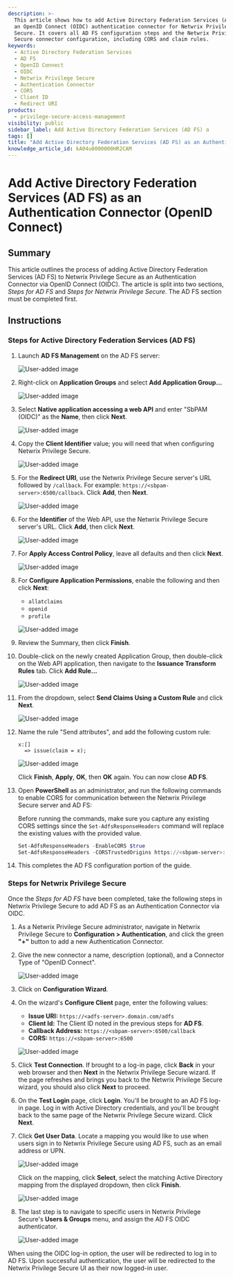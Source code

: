 ```yaml
---
description: >-
  This article shows how to add Active Directory Federation Services (AD FS) as
  an OpenID Connect (OIDC) authentication connector for Netwrix Privilege
  Secure. It covers all AD FS configuration steps and the Netwrix Privilege
  Secure connector configuration, including CORS and claim rules.
keywords:
  - Active Directory Federation Services
  - AD FS
  - OpenID Connect
  - OIDC
  - Netwrix Privilege Secure
  - Authentication Connector
  - CORS
  - Client ID
  - Redirect URI
products:
  - privilege-secure-access-management
visibility: public
sidebar_label: Add Active Directory Federation Services (AD FS) a
tags: []
title: "Add Active Directory Federation Services (AD FS) as an Authentication Connector (OpenID Connect)"
knowledge_article_id: kA04u0000000HR2CAM
---
```


# Add Active Directory Federation Services (AD FS) as an Authentication Connector (OpenID Connect)

## Summary

This article outlines the process of adding Active Directory Federation Services (AD FS) to Netwrix Privilege Secure as an Authentication Connector via OpenID Connect (OIDC). The article is split into two sections, *Steps for AD FS* and *Steps for Netwrix Privilege Secure*. The AD FS section must be completed first.

## Instructions

### Steps for Active Directory Federation Services (AD FS)

1. Launch **AD FS Management** on the AD FS server:

   ![User-added image](images/ka04u000000HcZn_0EM4u000004bUfU.png)

2. Right-click on **Application Groups** and select **Add Application Group…**

   ![User-added image](images/ka04u000000HcZn_0EM4u000004bUfd.png)

3. Select **Native application accessing a web API** and enter "SbPAM (OIDC)" as the **Name**, then click **Next**.

   ![User-added image](images/ka04u000000HcZn_0EM4u000004bUfn.png)

4. Copy the **Client Identifier** value; you will need that when configuring Netwrix Privilege Secure.

   ![User-added image](images/ka04u000000HcZn_0EM4u000004bUfi.png)

5. For the **Redirect URI**, use the Netwrix Privilege Secure server's URL followed by `/callback`. For example: `https://<sbpam-server>:6500/callback`. Click **Add**, then **Next**.

   ![User-added image](images/ka04u000000HcZn_0EM4u000004bUfs.png)

6. For the **Identifier** of the Web API, use the Netwrix Privilege Secure server's URL. Click **Add**, then click **Next**.

   ![User-added image](images/ka04u000000HcZn_0EM4u000004bUfx.png)

7. For **Apply Access Control Policy**, leave all defaults and then click **Next**.

   ![User-added image](images/ka04u000000HcZn_0EM4u000004bUg2.png)

8. For **Configure Application Permissions**, enable the following and then click **Next**:

   - `allatclaims`
   - `openid`
   - `profile`

   ![User-added image](images/ka04u000000HcZn_0EM4u000004bUgC.png)

9. Review the Summary, then click **Finish**.

10. Double-click on the newly created Application Group, then double-click on the Web API application, then navigate to the **Issuance Transform Rules** tab. Click **Add Rule...**

    ![User-added image](images/ka04u000000HcZn_0EM4u000004bUgH.png)

11. From the dropdown, select **Send Claims Using a Custom Rule** and click **Next**.

    ![User-added image](images/ka04u000000HcZn_0EM4u000004bUgM.png)

12. Name the rule "Send attributes", and add the following custom rule:

    ```text
    x:[]
      => issue(claim = x);
    ```

    ![User-added image](images/ka04u000000HcZn_0EM4u000004bUgR.png)

    Click **Finish**, **Apply**, **OK**, then **OK** again. You can now close **AD FS**.

13. Open **PowerShell** as an administrator, and run the following commands to enable CORS for communication between the Netwrix Privilege Secure server and AD FS:

    Before running the commands, make sure you capture any existing CORS settings since the `Set-AdfsResponseHeaders` command will replace the existing values with the provided value.

    ```powershell
    Set-AdfsResponseHeaders -EnableCORS $true
    Set-AdfsResponseHeaders -CORSTrustedOrigins https://<sbpam-server>:6500
    ```

14. This completes the AD FS configuration portion of the guide.

### Steps for Netwrix Privilege Secure

Once the *Steps for AD FS* have been completed, take the following steps in Netwrix Privilege Secure to add AD FS as an Authentication Connector via OIDC.

1. As a Netwrix Privilege Secure administrator, navigate in Netwrix Privilege Secure to **Configuration > Authentication**, and click the green **"+"** button to add a new Authentication Connector.

2. Give the new connector a name, description (optional), and a Connector Type of "OpenID Connect".

   ![User-added image](images/ka04u000000HcZn_0EM4u000004bUgW.png)

3. Click on **Configuration Wizard**.

4. On the wizard's **Configure Client** page, enter the following values:

   - **Issue URI:** `https://<adfs-server>.domain.com/adfs`
   - **Client Id:** The Client ID noted in the previous steps for **AD FS**.
   - **Callback Address:** `https://<sbpam-server>:6500/callback`
   - **CORS:** `https://<sbpam-server>:6500`

   ![User-added image](images/ka04u000000HcZn_0EM4u000004bUgb.png)

5. Click **Test Connection**. If brought to a log-in page, click **Back** in your web browser and then **Next** in the Netwrix Privilege Secure wizard. If the page refreshes and brings you back to the Netwrix Privilege Secure wizard, you should also click **Next** to proceed.

6. On the **Test Login** page, click **Login**. You'll be brought to an AD FS log-in page. Log in with Active Directory credentials, and you'll be brought back to the same page of the Netwrix Privilege Secure wizard. Click **Next**.

7. Click **Get User Data**. Locate a mapping you would like to use when users sign in to Netwrix Privilege Secure using AD FS, such as an email address or UPN.

   ![User-added image](images/ka04u000000HcZn_0EM4u000004bUgq.png)

   Click on the mapping, click **Select**, select the matching Active Directory mapping from the displayed dropdown, then click **Finish**.

   ![User-added image](images/ka04u000000HcZn_0EM4u000004bUgg.png)

8. The last step is to navigate to specific users in Netwrix Privilege Secure's **Users & Groups** menu, and assign the AD FS OIDC authenticator.

   ![User-added image](images/ka04u000000HcZn_0EM4u000004bUgl.png)

When using the OIDC log-in option, the user will be redirected to log in to AD FS. Upon successful authentication, the user will be redirected to the Netwrix Privilege Secure UI as their now logged-in user.
